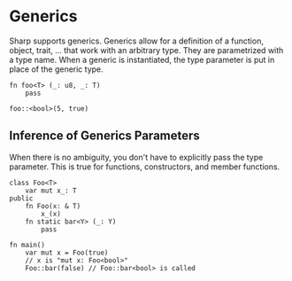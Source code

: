# Generics
Sharp supports generics. Generics allow for a definition of a function, object, trait, ... that work with an arbitrary type. They are parametrized with a type name. When a generic is instantiated, the type parameter is put in place of the generic type.

```
fn foo<T> (_: u8, _: T)
	pass

foo::<bool>(5, true)
```

## Inference of Generics Parameters
When there is no ambiguity, you don't have to explicitly pass the type parameter. This is true for functions, constructors, and member functions.

```
class Foo<T>
	var mut x_: T
public
	fn Foo(x: & T)
		x_(x)
	fn static bar<Y> (_: Y)
		pass

fn main()
	var mut x = Foo(true)
	// x is "mut x: Foo<bool>"
	Foo::bar(false) // Foo::bar<bool> is called
```